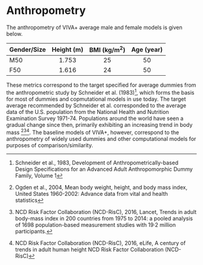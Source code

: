 # Anthropometry

The anthropometry of VIVA+ average male and female models is given below.

| Gender/Size | Height (m)| BMI (kg/m<sup>2</sup>)| Age (year) |
|-------------|:------:|:---:|:---:|
| M50        |  1.753 |  25 |  50 |
| F50     |  1.616 |  24 |  50 |


These metrics correspond to the target specified for average dummies from the anthropometric study by Schneider et al. (1983)[^1], which forms the basis for most of dummies and copmutational models in use today. The target average recommended by Schneider et al. corresponded to the average data of the U.S. population from the National Health and Nutrition Examination Survey 1971-74. Populations around the world have seen a gradual change since then, primarily exhibiting an increasing trend in body mass [^2][^3][^4]. The baseline models of VIVA+, however, correspond to the anthropometry of widely used dummies and other computational models for purposes of comparison/similarity.

[^1]: Schneider et al., 1983, Development of Anthropometrically-based Design Specifications for an Advanced Adult Anthropomorphic Dummy Family, Volume 1

[^2]: Ogden et al., 2004, Mean body weight, height, and body mass index, United States 1960-2002: Advance data from vital and health statistics

[^3]: NCD Risk Factor Collaboration (NCD-RisC), 2016, Lancet, Trends in adult body-mass index in 200 countries from 1975 to 2014: a pooled analysis of 1698 population-based measurement studies with 19·2 million participants.

[^4]: NCD Risk Factor Collaboration (NCD-RisC), 2016, eLife, A century of trends in adult human height NCD Risk Factor Collaboration (NCD-RisC)
